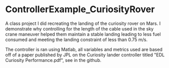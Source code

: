 # ControllerExample_CuriosityRover
A class project I did recreating the landing of the curiosity rover on Mars. I demonstrate why controlling for the length of the cable used in the sky crane maneuver helped them maintain a stable landing leading to less fuel consumed and meeting the landing constraint of less than 0.75 m/s.

The controller is ran using Matlab, all variables and metrics used are based off of a paper published by JPL on the Curiosity lander controller titled "EDL Curiosity Performance.pdf", see in the github.
